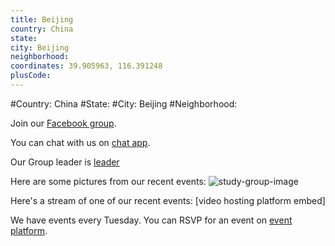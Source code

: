 ```yaml
---
title: Beijing
country: China
state: 
city: Beijing
neighborhood: 
coordinates: 39.905963, 116.391248
plusCode:
---
```


#Country: China
#State: 
#City: Beijing
#Neighborhood: 

Join our [Facebook group](https://www.facebook.com/groups/free.code.camp.beijing).

You can chat with us on [chat app](URL).

Our Group leader is [leader](URL)

Here are some pictures from our recent events:
![study-group-image](https://scontent-dft4-2.xx.fbcdn.net/v/t1.0-9/13087790_10205951001166228_1783074197436508327_n.jpg?oh=a6ed705935149e675e795c3f52ac356e&oe=59941F99)

Here's a stream of one of our recent events:
[video hosting platform embed]

We have events every Tuesday. You can RSVP for an event on [event platform](URL).
